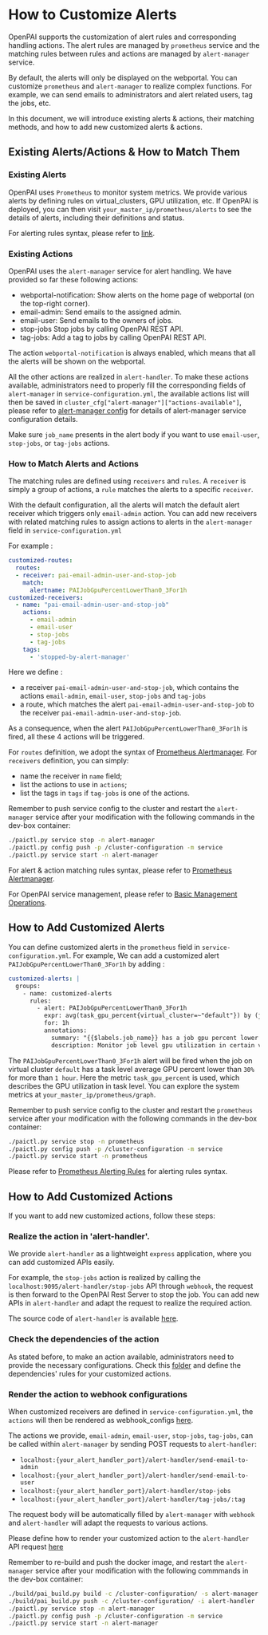 # How to Customize Alerts

OpenPAI supports the customization of alert rules and corresponding handling actions.
The alert rules are managed by `prometheus` service and the matching rules between rules and actions are managed by `alert-manager` service.

By default, the alerts will only be displayed on the webportal.
You can customize `prometheus` and `alert-manager` to realize complex functions.
For example, we can send emails to administrators and alert related users, tag the jobs, etc.

In this document, we will introduce existing alerts & actions, their matching methods, and how to add new customized alerts & actions.

## Existing Alerts/Actions & How to Match Them 

### Existing Alerts

OpenPAI uses `Prometheus` to monitor system metrics.
We provide various alerts by defining rules on virtual_clusters, GPU utilization, etc.
If OpenPAI is deployed, you can then visit `your_master_ip/prometheus/alerts` to see the details of alerts, including their definitions and status.

For alerting rules syntax, please refer to [link](https://prometheus.io/docs/prometheus/latest/configuration/alerting_rules/).

### Existing Actions

OpenPAI uses the `alert-manager` service for alert handling. We have provided so far these following actions: 
* webportal-notification: Show alerts on the home page of webportal (on the top-right corner).
* email-admin: Send emails to the assigned admin.
* email-user: Send emails to the owners of jobs.
* stop-jobs Stop jobs by calling OpenPAI REST API.
* tag-jobs: Add a tag to jobs by calling OpenPAI REST API.

The action `webportal-notification` is always enabled, which means that all the alerts will be shown on the webportal.

All the other actions are realized in `alert-handler`.
To make these actions available, administrators need to properly fill the corresponding fields of `alert-manager` in `service-configuration.yml`, 
the available actions list will then be saved in `cluster_cfg["alert-manager"]["actions-available"]`, please refer to [alert-manager config](https://github.com/microsoft/pai/tree/master/src/alert-manager/config/alert-manager.md) for details of alert-manager service configuration details.

Make sure `job_name` presents in the alert body if you want to use `email-user`, `stop-jobs`, or `tag-jobs` actions.

### How to Match Alerts and Actions

The matching rules are defined using `receivers` and `rules`.
A `receiver` is simply a group of actions, a `rule` matches the alerts to a specific `receiver`. 

With the default configuration, all the alerts will match the default alert receiver which triggers only `email-admin` action.
You can add new receivers with related matching rules to assign actions to alerts in the `alert-manager` field in `service-configuration.yml`

For example :

``` yaml
customized-routes:
  routes:
  - receiver: pai-email-admin-user-and-stop-job
    match:
      alertname: PAIJobGpuPercentLowerThan0_3For1h
customized-receivers:
  - name: "pai-email-admin-user-and-stop-job"
    actions: 
      - email-admin
      - email-user
      - stop-jobs
      - tag-jobs
    tags: 
      - 'stopped-by-alert-manager'
```

Here we define :
- a receiver `pai-email-admin-user-and-stop-job`, which contains the actions `email-admin`, `email-user`, `stop-jobs` and `tag-jobs`
- a route, which matches the alert `pai-email-admin-user-and-stop-job` to the receiver `pai-email-admin-user-and-stop-job`.

As a consequence, when the alert `PAIJobGpuPercentLowerThan0_3For1h` is fired, all these 4 actions will be triggered.

For `routes` definition, we adopt the syntax of [Prometheus Alertmanager](https://prometheus.io/docs/alerting/latest/configuration/).
For `receivers` definition, you can simply:
- name the receiver in `name` field;
- list the actions to use in `actions`;
- list the tags in `tags` if `tag-jobs` is one of the actions.

Remember to push service config to the cluster and restart the `alert-manager` service after your modification with the following commands in the dev-box container:
```bash
./paictl.py service stop -n alert-manager
./paictl.py config push -p /cluster-configuration -m service
./paictl.py service start -n alert-manager
```

For alert & action matching rules syntax, please refer to [Prometheus Alertmanager](https://prometheus.io/docs/alerting/latest/configuration/).

For OpenPAI service management, please refer to [Basic Management Operations](https://github.com/microsoft/pai/blob/master/docs/manual/cluster-admin/基础管理操作.md).


## How to Add Customized Alerts

You can define customized alerts in the `prometheus` field in `service-configuration.yml`.
For example, We can add a customized alert `PAIJobGpuPercentLowerThan0_3For1h` by adding :

``` yaml
customized-alerts: |
  groups:
    - name: customized-alerts
      rules:
        - alert: PAIJobGpuPercentLowerThan0_3For1h
          expr: avg(task_gpu_percent{virtual_cluster=~"default"}) by (job_name) < 0.3
          for: 1h
          annotations:
            summary: "{{$labels.job_name}} has a job gpu percent lower than 30% for 1 hour"
            description: Monitor job level gpu utilization in certain virtual clusters.
```

The `PAIJobGpuPercentLowerThan0_3For1h` alert will be fired when the job on virtual cluster `default` has a task level average GPU percent lower than `30%` for more than `1 hour`.
Here the metric `task_gpu_percent` is used, which describes the GPU utilization in task level. 
You can explore the system metrics at `your_master_ip/prometheus/graph`.

Remember to push service config to the cluster and restart the `prometheus` service after your modification with the following commands in the dev-box container:
```bash
./paictl.py service stop -n prometheus
./paictl.py config push -p /cluster-configuration -m service
./paictl.py service start -n prometheus
```

Please refer to [Prometheus Alerting Rules](https://prometheus.io/docs/prometheus/latest/configuration/alerting_rules/) for alerting rules syntax.

## How to Add Customized Actions

If you want to add new customized actions, follow these steps:

###  Realize the action in 'alert-handler'.
We provide `alert-handler` as a lightweight `express` application, where you can add customized APIs easily.

For example, the `stop-jobs` action is realized by calling the `localhost:9095/alert-handler/stop-jobs` API through `webhook`,
the request is then forward to the OpenPAI Rest Server to stop the job.
You can add new APIs in `alert-handler` and adapt the request to realize the required action.

The source code of `alert-handler` is available [here](https://github.com/microsoft/pai/blob/master/src/alert-manager/src/alert-handler).

### Check the dependencies of the action

As stated before, to make an action available, administrators need to provide the necessary configurations.
Check this [folder](https://github.com/microsoft/pai/tree/master/src/alert-manager/config) and define the dependencies' rules for your customized actions.


### Render the action to webhook configurations

When customized receivers are defined in `service-configuration.yml`,
the `actions` will then be rendered as webhook_configs [here](https://github.com/microsoft/pai/blob/master/src/alert-manager/deploy/alert-manager-configmap.yaml.template).

The actions we provide, `email-admin`, `email-user`, `stop-jobs`, `tag-jobs`, can be called within `alert-manager` by sending POST requests to `alert-handler`:
- `localhost:{your_alert_handler_port}/alert-handler/send-email-to-admin`
- `localhost:{your_alert_handler_port}/alert-handler/send-email-to-user`
- `localhost:{your_alert_handler_port}/alert-handler/stop-jobs`
- `localhost:{your_alert_handler_port}/alert-handler/tag-jobs/:tag`

The request body will be automatically filled by `alert-manager` with `webhook`
and `alert-handler` will adapt the requests to various actions.

Please define how to render your customized action to the `alert-handler` API request
[here](https://github.com/microsoft/pai/blob/master/src/alert-manager/src/alert-handler)

Remember to re-build and push the docker image, and restart the `alert-manager` service after your modification with the following commmands in the dev-box container:

```bash
./build/pai_build.py build -c /cluster-configuration/ -s alert-manager
./build/pai_build.py push -c /cluster-configuration/ -i alert-handler
./paictl.py service stop -n alert-manager
./paictl.py config push -p /cluster-configuration -m service
./paictl.py service start -n alert-manager
```
